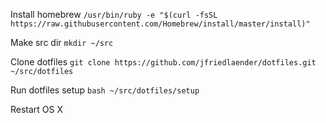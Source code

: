 Install homebrew
```/usr/bin/ruby -e "$(curl -fsSL https://raw.githubusercontent.com/Homebrew/install/master/install)"```

Make src dir
```mkdir ~/src```

Clone dotfiles
```git clone https://github.com/jfriedlaender/dotfiles.git ~/src/dotfiles```

Run dotfiles setup
```bash ~/src/dotfiles/setup```

Restart OS X
